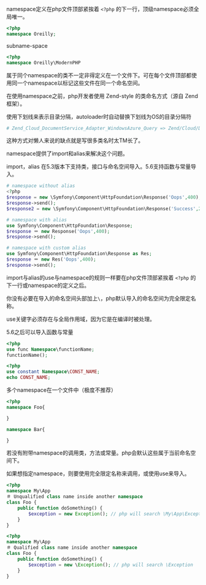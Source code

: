 namespace定义在php文件顶部紧挨着 `<?php` 的下一行，顶级namespace必须全局唯一。

```php
<?php
namespace Oreilly;
```

subname-space

```php
<?php
namespace Oreilly\ModernPHP
```

属于同个namespace的类不一定非得定义在一个文件下。可在每个文件顶部都使用同一个namespace以标记这些文件在同一个命名空间。

在使用namespace之前，php开发者使用 Zend-style 的类命名方式（源自 Zend 框架）。

使用下划线来表示目录分隔，autoloader时自动替换下划线为OS的目录分隔符

```php
# Zend_Cloud_DocumentService_Adapter_WindowsAzure_Query => Zend/Cloud/DocumentService/Adapter/WindowsAzure/Query.php
```

这种方式对懒人来说的缺点就是写很多类名时太TM长了。

namespace提供了import和alias来解决这个问题。

import，alias 在5.3版本下支持类，接口与命名空间导入。5.6支持函数与常量导入。

```php
# namespace without alias
<?php
$response = new \Symfony\Component\HttpFoundation\Response('Oops',400);
$response->send();
$response2 = new \Symfony\Component\HttpFoundation\Response('Success',200);
```

```php
# namespace with alias 
use Symfony\Component\HttpFoundation\Response;
$response ＝ new Response('Oops',400);
$response->send();
```

```php
# namespace with custom alias 
use Symfony\Component\HttpFoundation\Response as Res;
$response ＝ new Res('Oops',400);
$response->send();
```

import与alias的use与namespace的规则一样要在php文件顶部紧挨着 `<?php` 的下一行或namespace的定义之后。

你没有必要在导入的命名空间头部加上`\`，php默认导入的命名空间为完全限定名称。

use关键字必须存在与全局作用域，因为它是在编译时被处理。

5.6之后可以导入函数与常量

```php
<?php
use func Namespace\functionName;
functionName();
```

```php
<?php
use constant Namespace\CONST_NAME;
echo CONST_NAME;
```
多个namespace在一个文件中（极度不推荐）

```php
<?php
namespace Foo{

}

namespace Bar{

}
```

若没有附带namespace的调用类，方法或常量。php会默认这些属于当前命名空间下。

如果想指定namespace，则要使用完全限定名称来调用，或使用use来导入。

```php
<?php
namespace My\App
＃ Unqualified class name inside another namespace
class Foo {
    public function doSomething() {
        $exception = new Exception(); // php will search \My\App\Exception
    }
}
```

```php
<?php
namespace My\App
＃ Qualified class name inside another namespace
class Foo {
    public function doSomething() {
        $exception = new \Exception(); // php will search \Exception
    }
}
```
